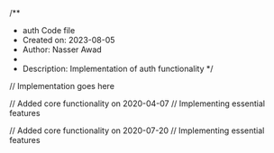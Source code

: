 /**
 * auth Code file
 * Created on: 2023-08-05
 * Author: Nasser Awad
 *
 * Description: Implementation of auth functionality
 */
 
// Implementation goes here


// Added core functionality on 2020-04-07
// Implementing essential features

// Added core functionality on 2020-07-20
// Implementing essential features
